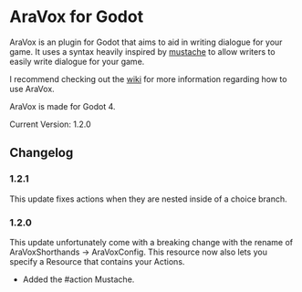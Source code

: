 # AraVox for Godot
AraVox is an plugin for Godot that aims to aid in writing dialogue for your game. It uses a syntax heavily inspired by [mustache](https://mustache.github.io/) to allow writers to easily write dialogue for your game.

I recommend checking out the [wiki](https://github.com/aravikusu/AraVox/wiki) for more information regarding how to use AraVox.

AraVox is made for Godot 4.

Current Version: 1.2.0

## Changelog
### 1.2.1
This update fixes actions when they are nested inside of a choice branch.

### 1.2.0
This update unfortunately come with a breaking change with the rename of AraVoxShorthands -> AraVoxConfig. This resource now also lets you specify a Resource that contains your Actions.
- Added the #action Mustache.
